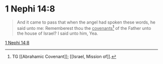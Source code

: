 # 1 Nephi 14:8

> And it came to pass that when the angel had spoken these words, he said unto me: Rememberest thou the <u>covenants</u>[^a] of the Father unto the house of Israel? I said unto him, Yea.

[1 Nephi 14:8](https://www.churchofjesuschrist.org/study/scriptures/bofm/1-ne/14?lang=eng&id=p8#p8)


[^a]: TG [[Abrahamic Covenant]]; [[Israel, Mission of]].
